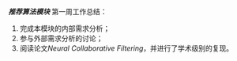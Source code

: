 ***推荐算法模块*** 第一周工作总结：

1. 完成本模块的内部需求分析；
2. 参与外部需求分析的讨论；
3. 阅读论文*Neural Collaborative Filtering*，并进行了学术级别的复现。